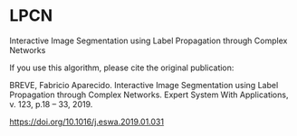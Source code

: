 # LPCN
Interactive Image Segmentation using Label Propagation through Complex Networks

If you use this algorithm, please cite the original publication:

BREVE, Fabricio Aparecido. Interactive Image Segmentation using Label Propagation through Complex Networks. Expert System With Applications, v. 123, p.18 – 33, 2019.

https://doi.org/10.1016/j.eswa.2019.01.031

